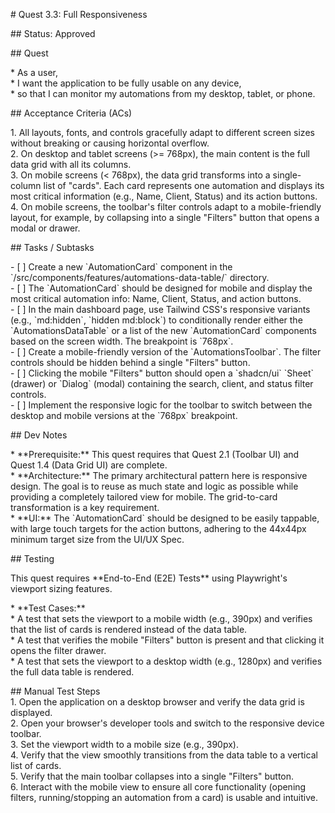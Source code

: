 \# Quest 3.3: Full Responsiveness

\#\# Status: Approved

\#\# Quest

\* As a user,  
\* I want the application to be fully usable on any device,  
\* so that I can monitor my automations from my desktop, tablet, or phone.

\#\# Acceptance Criteria (ACs)

1\.  All layouts, fonts, and controls gracefully adapt to different screen sizes without breaking or causing horizontal overflow.  
2\.  On desktop and tablet screens (\>= 768px), the main content is the full data grid with all its columns.  
3\.  On mobile screens (\< 768px), the data grid transforms into a single-column list of "cards". Each card represents one automation and displays its most critical information (e.g., Name, Client, Status) and its action buttons.  
4\.  On mobile screens, the toolbar's filter controls adapt to a mobile-friendly layout, for example, by collapsing into a single "Filters" button that opens a modal or drawer.

\#\# Tasks / Subtasks

\- \[ \] Create a new \`AutomationCard\` component in the \`/src/components/features/automations-data-table/\` directory.  
\- \[ \] The \`AutomationCard\` should be designed for mobile and display the most critical automation info: Name, Client, Status, and action buttons.  
\- \[ \] In the main dashboard page, use Tailwind CSS's responsive variants (e.g., \`md:hidden\`, \`hidden md:block\`) to conditionally render either the \`AutomationsDataTable\` or a list of the new \`AutomationCard\` components based on the screen width. The breakpoint is \`768px\`.  
\- \[ \] Create a mobile-friendly version of the \`AutomationsToolbar\`. The filter controls should be hidden behind a single "Filters" button.  
\- \[ \] Clicking the mobile "Filters" button should open a \`shadcn/ui\` \`Sheet\` (drawer) or \`Dialog\` (modal) containing the search, client, and status filter controls.  
\- \[ \] Implement the responsive logic for the toolbar to switch between the desktop and mobile versions at the \`768px\` breakpoint.

\#\# Dev Notes

\* \*\*Prerequisite:\*\* This quest requires that Quest 2.1 (Toolbar UI) and Quest 1.4 (Data Grid UI) are complete.  
\* \*\*Architecture:\*\* The primary architectural pattern here is responsive design. The goal is to reuse as much state and logic as possible while providing a completely tailored view for mobile. The grid-to-card transformation is a key requirement.  
\* \*\*UI:\*\* The \`AutomationCard\` should be designed to be easily tappable, with large touch targets for the action buttons, adhering to the 44x44px minimum target size from the UI/UX Spec.

\#\# Testing

This quest requires \*\*End-to-End (E2E) Tests\*\* using Playwright's viewport sizing features.

\* \*\*Test Cases:\*\*  
    \* A test that sets the viewport to a mobile width (e.g., 390px) and verifies that the list of cards is rendered instead of the data table.  
    \* A test that verifies the mobile "Filters" button is present and that clicking it opens the filter drawer.  
    \* A test that sets the viewport to a desktop width (e.g., 1280px) and verifies the full data table is rendered.

\#\# Manual Test Steps  
1\.  Open the application on a desktop browser and verify the data grid is displayed.  
2\.  Open your browser's developer tools and switch to the responsive device toolbar.  
3\.  Set the viewport width to a mobile size (e.g., 390px).  
4\.  Verify that the view smoothly transitions from the data table to a vertical list of cards.  
5\.  Verify that the main toolbar collapses into a single "Filters" button.  
6\.  Interact with the mobile view to ensure all core functionality (opening filters, running/stopping an automation from a card) is usable and intuitive.  
